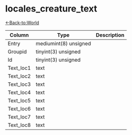 # locales_creature_text

[<-Back-to:World](database-world.md)


Column | Type | Description
--- | --- | ---
Entry | mediumint(8) unsigned | 
Groupid | tinyint(3) unsigned | 
Id | tinyint(3) unsigned | 
Text_loc1 | text | 
Text_loc2 | text | 
Text_loc3 | text | 
Text_loc4 | text | 
Text_loc5 | text | 
Text_loc6 | text | 
Text_loc7 | text | 
Text_loc8 | text | 
